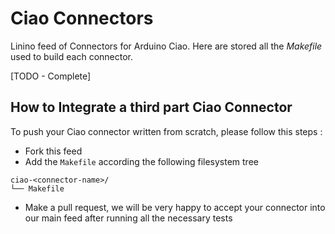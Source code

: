 # Ciao Connectors
Linino feed of Connectors for Arduino Ciao.
Here are stored all the *Makefile* used to build each connector.

[TODO - Complete]

## How to Integrate a third part Ciao Connector
To push your Ciao connector written from scratch, please follow this steps :

* Fork this feed
* Add the `Makefile` according the following filesystem tree
```
ciao-<connector-name>/
└── Makefile
```
* Make a pull request, we will be very happy to accept your connector into our main feed after running all the necessary tests
